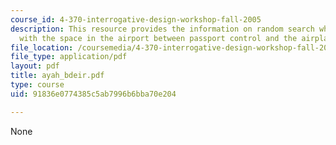 ```yaml
---
course_id: 4-370-interrogative-design-workshop-fall-2005
description: This resource provides the information on random search which is concerned
  with the space in the airport between passport control and the airplane terminal.
file_location: /coursemedia/4-370-interrogative-design-workshop-fall-2005/91836e0774385c5ab7996b6bba70e204_ayah_bdeir.pdf
file_type: application/pdf
layout: pdf
title: ayah_bdeir.pdf
type: course
uid: 91836e0774385c5ab7996b6bba70e204

---
```

None
